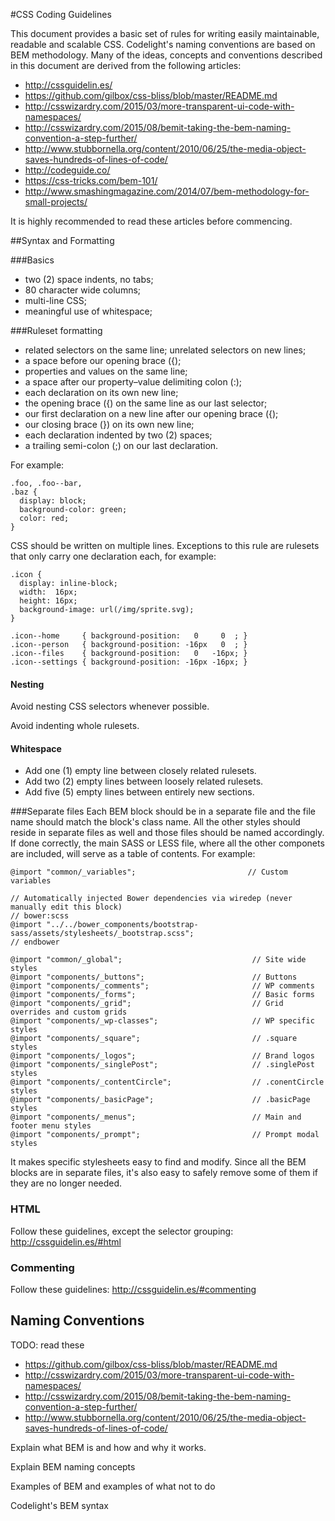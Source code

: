 #CSS Coding Guidelines

This document provides a basic set of rules for writing easily maintainable, readable and scalable CSS.
Codelight's naming conventions are based on BEM methodology.
Many of the ideas, concepts and conventions described in this document are derived from the following articles:
- http://cssguidelin.es/
- https://github.com/gilbox/css-bliss/blob/master/README.md
- http://csswizardry.com/2015/03/more-transparent-ui-code-with-namespaces/
- http://csswizardry.com/2015/08/bemit-taking-the-bem-naming-convention-a-step-further/
- http://www.stubbornella.org/content/2010/06/25/the-media-object-saves-hundreds-of-lines-of-code/
- http://codeguide.co/
- https://css-tricks.com/bem-101/
- http://www.smashingmagazine.com/2014/07/bem-methodology-for-small-projects/

It is highly recommended to read these articles before commencing.

##Syntax and Formatting

###Basics
- two (2) space indents, no tabs;
- 80 character wide columns;
- multi-line CSS;
- meaningful use of whitespace;

###Ruleset formatting
- related selectors on the same line; unrelated selectors on new lines;
- a space before our opening brace ({);
- properties and values on the same line;
- a space after our property–value delimiting colon (:);
- each declaration on its own new line;
- the opening brace ({) on the same line as our last selector;
- our first declaration on a new line after our opening brace ({);
- our closing brace (}) on its own new line;
- each declaration indented by two (2) spaces;
- a trailing semi-colon (;) on our last declaration.

For example:

    .foo, .foo--bar,
    .baz {
      display: block;
      background-color: green;
      color: red;
    }

CSS should be written on multiple lines. Exceptions to this rule are rulesets that only carry one declaration each, for example:

    .icon {
      display: inline-block;
      width:  16px;
      height: 16px;
      background-image: url(/img/sprite.svg);
    }

    .icon--home     { background-position:   0     0  ; }
    .icon--person   { background-position: -16px   0  ; }
    .icon--files    { background-position:   0   -16px; }
    .icon--settings { background-position: -16px -16px; }
    
#### Nesting
Avoid nesting CSS selectors whenever possible.

Avoid indenting whole rulesets.

#### Whitespace
- Add one (1) empty line between closely related rulesets.
- Add two (2) empty lines between loosely related rulesets.
- Add five (5) empty lines between entirely new sections.

###Separate files
Each BEM block should be in a separate file and the file name should match the block's class name. All the other
styles should reside in separate files as well and those files should be named accordingly. If done correctly, the main SASS or LESS file, where all the other componets are included, will serve as a table of contents. For example:
    
    @import "common/_variables";                         // Custom variables

    // Automatically injected Bower dependencies via wiredep (never manually edit this block)
    // bower:scss
    @import "../../bower_components/bootstrap-sass/assets/stylesheets/_bootstrap.scss";
    // endbower

    @import "common/_global";                             // Site wide styles
    @import "components/_buttons";                        // Buttons
    @import "components/_comments";                       // WP comments
    @import "components/_forms";                          // Basic forms
    @import "components/_grid";                           // Grid overrides and custom grids 
    @import "components/_wp-classes";                     // WP specific styles
    @import "components/_square";                         // .square styles
    @import "components/_logos";                          // Brand logos
    @import "components/_singlePost";                     // .singlePost styles
    @import "components/_contentCircle";                  // .conentCircle styles
    @import "components/_basicPage";                      // .basicPage styles
    @import "components/_menus";                          // Main and footer menu styles
    @import "components/_prompt";                         // Prompt modal styles
    
It makes specific stylesheets easy to find and modify. Since all the BEM blocks are in separate files, it's also easy
to safely remove some of them if they are no longer needed.

### HTML
Follow these guidelines, except the selector grouping: http://cssguidelin.es/#html

### Commenting
Follow these guidelines: http://cssguidelin.es/#commenting

## Naming Conventions
TODO:
read these
- https://github.com/gilbox/css-bliss/blob/master/README.md
- http://csswizardry.com/2015/03/more-transparent-ui-code-with-namespaces/
- http://csswizardry.com/2015/08/bemit-taking-the-bem-naming-convention-a-step-further/
- http://www.stubbornella.org/content/2010/06/25/the-media-object-saves-hundreds-of-lines-of-code/

Explain what BEM is and how and why it works.

Explain BEM naming concepts

Examples of BEM and examples of what not to do

Codelight's BEM syntax
